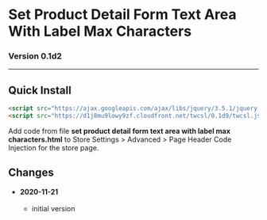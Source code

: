 # Set Product Detail Form Text Area With Label Max Characters

### Version 0.1d2

---

## Quick Install

```html
<script src="https://ajax.googleapis.com/ajax/libs/jquery/3.5.1/jquery.min.js"></script>
<script src="https://d1j8mu9lowy9zf.cloudfront.net/twcsl/0.1d9/twcsl.js"></script>
```

Add code from file **set product detail form text area with label max
characters.html** to Store Settings > Advanced > Page Header Code Injection for
the store page.

## Changes

<!-- * **2021-07-01**
<br><br>
  * added code to change read more link
  * use twcsl
  * bumped version to 0.1d2
  <br><br -->
* **2020-11-21**
<br><br>
  * initial version
